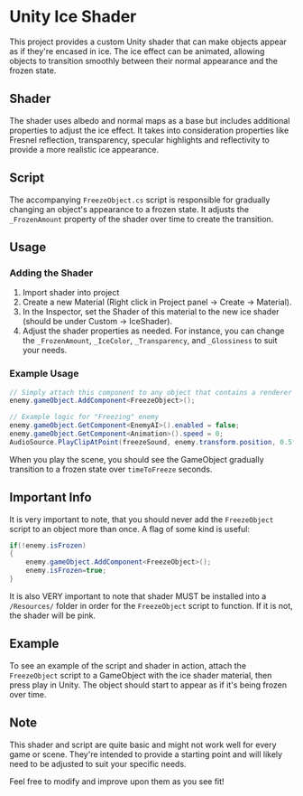 # Unity Ice Shader

This project provides a custom Unity shader that can make objects appear as if they're encased in ice. The ice effect can be animated, allowing objects to transition smoothly between their normal appearance and the frozen state.

## Shader

The shader uses albedo and normal maps as a base but includes additional properties to adjust the ice effect. It takes into consideration properties like Fresnel reflection, transparency, specular highlights and reflectivity to provide a more realistic ice appearance.

## Script

The accompanying `FreezeObject.cs` script is responsible for gradually changing an object's appearance to a frozen state. It adjusts the `_FrozenAmount` property of the shader over time to create the transition.

## Usage

### Adding the Shader

1. Import shader into project
2. Create a new Material (Right click in Project panel -> Create -> Material).
3. In the Inspector, set the Shader of this material to the new ice shader (should be under Custom -> IceShader).
4. Adjust the shader properties as needed. For instance, you can change the `_FrozenAmount`, `_IceColor`, `_Transparency`, and `_Glossiness` to suit your needs.

### Example Usage

```csharp
// Simply attach this component to any object that contains a renderer to begin freezing it.
enemy.gameObject.AddComponent<FreezeObject>();

// Example logic for "Freezing" enemy
enemy.gameObject.GetComponent<EnemyAI>().enabled = false;
enemy.gameObject.GetComponent<Animation>().speed = 0;
AudioSource.PlayClipAtPoint(freezeSound, enemy.transform.position, 0.5f);
```

When you play the scene, you should see the GameObject gradually transition to a frozen state over `timeToFreeze` seconds.

## Important Info

It is very important to note, that you should never add the `FreezeObject` script to an object more than once. A flag of some kind is useful:
```csharp
if(!enemy.isFrozen)
{
    enemy.gameObject.AddComponent<FreezeObject>();
    enemy.isFrozen=true;
}
```

It is also VERY important to note that shader MUST be installed into a `/Resources/` folder in order for the `FreezeObject` script to function. If it is not, the shader will be pink.

## Example

To see an example of the script and shader in action, attach the `FreezeObject` script to a GameObject with the ice shader material, then press play in Unity. The object should start to appear as if it's being frozen over time.

## Note

This shader and script are quite basic and might not work well for every game or scene. They're intended to provide a starting point and will likely need to be adjusted to suit your specific needs.

Feel free to modify and improve upon them as you see fit!
